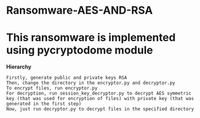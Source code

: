 # Ransomware-AES-AND-RSA

# This ransomware is implemented using pycryptodome module

**Hierarchy**
    
    Firstly, generate public and private keys RSA
    Then, change the directory in the encryptor.py and decryptor.py
    To encrypt files, run encryptor.py
    For decryption, run session_key_decryptor.py to decrypt AES symmetric key (that was used for encryption of files) with private key (that was generated in the first step)
    Now, just run decryptor.py to decrypt files in the specified directory
     
